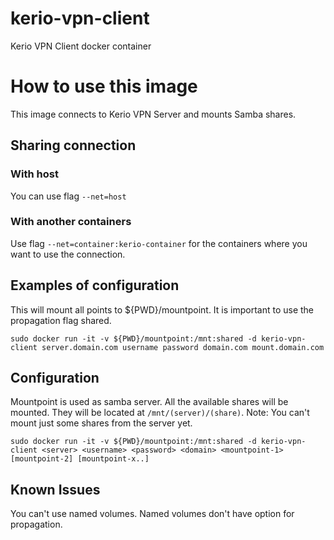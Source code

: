 # kerio-vpn-client
Kerio VPN Client docker container

# How to use this image
This image connects to Kerio VPN Server and mounts Samba shares.

## Sharing connection

### With host

You can use flag `--net=host`

### With another containers

Use flag `--net=container:kerio-container` for the containers where you want to use the connection.

## Examples of configuration
This will mount all points to ${PWD}/mountpoint.
It is important to use the propagation flag shared.

    sudo docker run -it -v ${PWD}/mountpoint:/mnt:shared -d kerio-vpn-client server.domain.com username password domain.com mount.domain.com

## Configuration

Mountpoint is used as samba server. All the available shares will be mounted. 
They will be located at `/mnt/(server)/(share)`.
Note: You can't mount just some shares from the server yet.

    sudo docker run -it -v ${PWD}/mountpoint:/mnt:shared -d kerio-vpn-client <server> <username> <password> <domain> <mountpoint-1> [mountpoint-2] [mountpoint-x..]

## Known Issues

You can't use named volumes. Named volumes don't have option for propagation.

